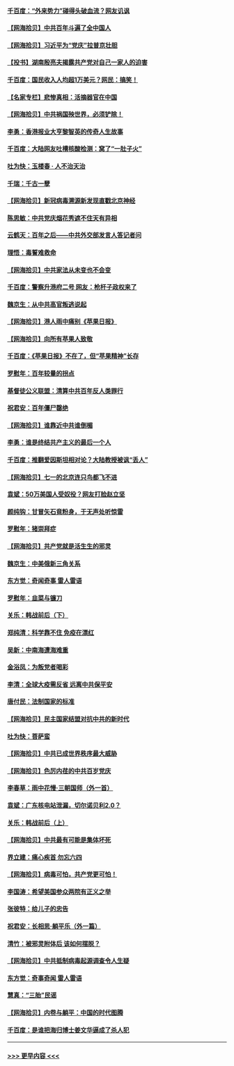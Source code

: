 #### [千百度：“外来势力”碰得头破血流？网友讥讽](../pages/nsc993/n13064878.md?t=07031951) 
#### [【网海拾贝】中共百年斗遍了全中国人](../pages/nsc993/n13060020.md?t=07031951) 
#### [【网海拾贝】习近平为“党庆”拉普京壮胆](../pages/nsc993/n13057781.md?t=07031951) 
#### [【投书】湖南殷亮夫揭露共产党对自己一家人的迫害](../pages/nsc993/n13057744.md?t=07031951) 
#### [千百度：国民收入人均超1万美元？网民：搞笑！](../pages/nsc993/n13057692.md?t=07031951) 
#### [【名家专栏】悲惨真相：活摘器官在中国](../pages/nsc993/n13056611.md?t=07031951) 
#### [【网海拾贝】中共祸国殃世界，必须铲除！](../pages/nsc993/n13056011.md?t=07031951) 
#### [李勇：香港报业大亨黎智英的传奇人生故事](../pages/nsc993/n13055258.md?t=07031951) 
#### [千百度：大陆网友吐槽核酸检测：窝了“一肚子火”](../pages/nsc993/n13055194.md?t=07031951) 
#### [吐为快：玉楼春 · 人不治天治](../pages/nsc993/n13054028.md?t=07031951) 
#### [千瑞：千古一孽](../pages/nsc993/n13054016.md?t=07031951) 
#### [【网海拾贝】新冠病毒溯源新发现直戳北京神经](../pages/nsc993/n13052425.md?t=07031951) 
#### [陈思敏：中共党庆烟花秀遮不住天有异相](../pages/nsc993/n13052020.md?t=07031951) 
#### [云鹤天：百年之后——中共外交部发言人答记者问](../pages/nsc993/n13051604.md?t=07031951) 
#### [理悟：毒誓难救命](../pages/nsc993/n13051601.md?t=07031951) 
#### [【网海拾贝】中共家法从未变也不会变](../pages/nsc993/n13050366.md?t=07031951) 
#### [千百度：警察升港府二号 网友：枪杆子政权来了](../pages/nsc993/n13050261.md?t=07031951) 
#### [魏京生：从中共高官叛逃说起](../pages/nsc993/n13048997.md?t=07031951) 
#### [【网海拾贝】港人雨中痛别《苹果日报》](../pages/nsc993/n13048941.md?t=07031951) 
#### [【网海拾贝】向所有苹果人致敬](../pages/nsc993/n13046795.md?t=07031951) 
#### [千百度：《苹果日报》不在了，但“苹果精神”长存](../pages/nsc993/n13046703.md?t=07031951) 
#### [罗慰年：百年较量的拐点](../pages/nsc993/n13046542.md?t=07031951) 
#### [基督徒公义联盟：清算中共百年反人类罪行](../pages/nsc993/n13046499.md?t=07031951) 
#### [祝君安：百年僵尸罄绝](../pages/nsc993/n13045595.md?t=07031951) 
#### [【网海拾贝】谁靠近中共谁倒楣](../pages/nsc993/n13044667.md?t=07031951) 
#### [李勇：谁是终结共产主义的最后一个人](../pages/nsc993/n13044397.md?t=07031951) 
#### [千百度：推翻爱因斯坦相对论？大陆教授被讽“丢人”](../pages/nsc993/n13043908.md?t=07031951) 
#### [【网海拾贝】七一的北京连只鸟都飞不进](../pages/nsc993/n13041377.md?t=07031951) 
#### [袁斌：50万美国人受奴役？网友打脸赵立坚](../pages/nsc993/n13041330.md?t=07031951) 
#### [颜纯钩：甘冒矢石竟粉身，于无声处听惊雷](../pages/nsc993/n13041140.md?t=07031951) 
#### [罗慰年：猪崇拜症](../pages/nsc993/n13041071.md?t=07031951) 
#### [【网海拾贝】共产党就是活生生的邪灵](../pages/nsc993/n13036627.md?t=07031951) 
#### [魏京生：中美俄新三角关系](../pages/nsc993/n13035986.md?t=07031951) 
#### [东方觉：奇闻奇事 雷人雷语](../pages/nsc993/n13035878.md?t=07031951) 
#### [罗慰年：韭菜与镰刀](../pages/nsc993/n13034374.md?t=07031951) 
#### [关乐：韩战前后（下）](../pages/nsc993/n13034113.md?t=07031951) 
#### [郑纯清：科学靠不住 免疫在漂红](../pages/nsc993/n13034093.md?t=07031951) 
#### [吴新：中南海遭海难重](../pages/nsc993/n13034084.md?t=07031951) 
#### [金浴凤：为叛党者喝彩](../pages/nsc993/n13034058.md?t=07031951) 
#### [李清：全球大疫需反省 远离中共保平安](../pages/nsc993/n13033784.md?t=07031951) 
#### [唐付民：法制国家的标准](../pages/nsc993/n13032944.md?t=07031951) 
#### [【网海拾贝】民主国家结盟对抗中共的新时代](../pages/nsc993/n13031717.md?t=07031951) 
#### [吐为快：菩萨蛮](../pages/nsc993/n13030033.md?t=07031951) 
#### [【网海拾贝】中共已成世界秩序最大威胁](../pages/nsc993/n13028138.md?t=07031951) 
#### [【网海拾贝】色厉内荏的中共百岁党庆](../pages/nsc993/n13025582.md?t=07031951) 
#### [李春草：雨中花慢‧三朝国师（外一首）](../pages/nsc993/n13025567.md?t=07031951) 
#### [袁斌：广东核电站泄漏，切尔诺贝利2.0？](../pages/nsc993/n13025475.md?t=07031951) 
#### [关乐：韩战前后（上）](../pages/nsc993/n13025387.md?t=07031951) 
#### [【网海拾贝】中共最有可能是集体坏死](../pages/nsc993/n13023101.md?t=07031951) 
#### [界立建：痛心疾首 勿忘六四](../pages/nsc993/n13022339.md?t=07031951) 
#### [【网海拾贝】病毒可怕，共产党更可怕！](../pages/nsc993/n13020728.md?t=07031951) 
#### [李国涛：希望美国参众两院有正义之举](../pages/nsc993/n13020674.md?t=07031951) 
#### [张彼特：给儿子的忠告](../pages/nsc993/n13018934.md?t=07031951) 
#### [祝君安：长相思‧躺平乐（外一篇）](../pages/nsc993/n13018923.md?t=07031951) 
#### [清竹：被邪灵附体后 该如何摆脱？](../pages/nsc993/n13018877.md?t=07031951) 
#### [【网海拾贝】中共抵制病毒起源调查令人生疑](../pages/nsc993/n13017785.md?t=07031951) 
#### [东方觉：奇事奇闻 雷人雷语](../pages/nsc993/n13017577.md?t=07031951) 
#### [慧真：“三胎”民谣](../pages/nsc993/n13017394.md?t=07031951) 
#### [【网海拾贝】内卷与躺平：中国的时代图腾](../pages/nsc993/n13016128.md?t=07031951) 
#### [千百度：是谁把海归博士姜文华逼成了杀人犯](../pages/nsc993/n13015218.md?t=07031951) 

----
#### [ >>> 更早内容 <<< ](../indexes/nsc993-earlier.md)
